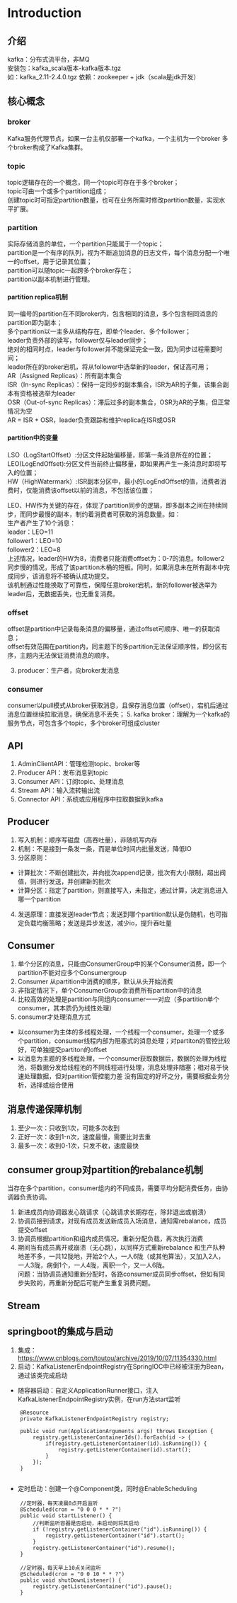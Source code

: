 # Introduction
## 介绍
kafka：分布式流平台，非MQ   
安装包：kafka_scala版本-kafka版本.tgz   
如：kafka_2.11-2.4.0.tgz
依赖：zookeeper + jdk（scala是jdk开发）

## 核心概念
### broker
Kafka服务代理节点，如果一台主机仅部署一个kafka，一个主机为一个broker 
多个broker构成了Kafka集群。

### topic
topic逻辑存在的一个概念，同一个topic可存在于多个broker；   
topic可由一个或多个partition组成；   
创建topic时可指定partition数量，也可在业务所需时修改partition数量，实现水平扩展。

### partition
实际存储消息的单位，一个partition只能属于一个topic；   
partition是一个有序的队列，视为不断追加消息的日志文件，每个消息分配一个唯一的offset，用于记录其位置；   
partition可以随topic一起跨多个broker存在；    
partition以副本机制进行管理。

#### partition replica机制
同一编号的partition在不同broker内，包含相同的消息，多个包含相同消息的partition即为副本；   
多个partition以一主多从结构存在，即单个leader、多个follower；   
leader负责外部的读写，follower仅与leader同步；   
绝对的相同时点，leader与follower并不能保证完全一致，因为同步过程需要时间；   
leader所在的broker宕机，将从follower中选举新的leader，保证高可用；   
AR（Assigned Replicas）：所有副本集合   
ISR（In-sync Replicas）：保持一定同步的副本集合，ISR为AR的子集，该集合副本有资格被选举为leader     
OSR（Out-of-sync Replicas）：滞后过多的副本集合，OSR为AR的子集，但正常情况为空    
AR = ISR + OSR，leader负责跟踪和维护replica在ISR或OSR   

#### partition中的变量
LSO（LogStartOffset）:分区文件起始偏移量，即第一条消息所在的位置；   
LEO(LogEndOffset):分区文件当前终止偏移量，即如果再产生一条消息时即将写入的位置；   
HW（HighWatermark）:ISR副本分区中，最小的LogEndOffset的值，消费者消费时，仅能消费该offset以前的消息，不包括该位置；    
  
LEO、HW作为关键的存在，体现了partition同步的逻辑，即多副本之间在持续同步，而同步最慢的副本，制约着消费者可获取的消息数量。如：   
生产者产生了10个消息：   
leader：LEO=11   
follower1：LEO=10   
follower2：LEO=8   
上述情况，leader的HW为8，消费者只能消费offset为：0-7的消息。follower2同步慢的情况，形成了该partition木桶的短板。同时，如果消息未在所有副本中完成同步，该消息将不被确认成功提交。     
该机制通过性能换取了可靠性，保障任意broker宕机，新的follower被选举为leader后，无数据丢失，也无重复消费。

### offset
offset是partition中记录每条消息的偏移量，通过offset可顺序、唯一的获取消息；   
offset有效范围在partition内，同主题下的多partition无法保证顺序性，即分区有序，主题内无法保证消费消息的顺序。

3. producer：生产者，向broker发消息
### consumer
consumer以pull模式从broker获取消息，且保存消息位置（offset），宕机后通过消息位置继续拉取消息，确保消息不丢失；
5. kafka broker：理解为一个kafka的服务节点，可包含多个topic，多个broker可组成cluster

## API
1. AdminClientAPI：管理检测topic、broker等
2. Producer API：发布消息到topic
3. Consumer API：订阅topic、处理消息
4. Stream API：输入流转输出流
5. Connector API：系统或应用程序中拉取数据到kafka

## Producer
1. 写入机制：顺序写磁盘（高吞吐量），非随机写内存
2. 机制：不是接到一条发一条，而是单位时间内批量发送，降低IO
3. 分区原则：
- 计算批次：不断创建批次，并向批次append记录，批次有大小限制，超出阀值，则进行发送，并创建新的批次
- 计算分区：指定了partition，则直接写入，未指定，通过计算，决定消息进入哪一个partition
4. 发送原理：直接发送leader节点；发送到哪个partition默认是伪随机，也可指定负载均衡策略；发送是异步发送，减少io，提升吞吐量

## Consumer
1. 单个分区的消息，只能由ConsumerGroup中的某个Consumer消费，即一个partition不能对应多个Consumergroup
2. Consumer 从partition中消费的顺序，默认从头开始消费
3. 非指定情况下，单个ConsumerGroup会消费所有partition中的消息
4. 比较高效的处理是partition与同组内consumer一一对应（多partition单个consumer，其本质仍为线性处理）
5. consumer才处理消息方式
- 以consumer为主体的多线程处理，一个线程一个consumer，处理一个或多个partition，consumer线程内部为阻塞式的消息处理；对partiton的管控比较好，可单独提交partiton的offset
- 以消息为主题的多线程处理，一个consumer获取数据后，数据的处理为线程池，将数据分发给线程池的不同线程进行处理，消息处理非阻塞；相对易于快速处理数据，但对partition管控能力差
没有固定的好坏之分，需要根据业务分析，选择或组合使用

## 消息传递保障机制
1. 至少一次：只收到1次，可能多次收到
2. 正好一次：收到1-n次，速度最慢，需要比对去重
3. 最多一次：收到0-1次，只发不收，速度最快

## consumer group对partition的rebalance机制
当存在多个partition，consumer组内的不同成员，需要平均分配消费任务，由协调器负责协调。   
1. 新进成员向协调器发心跳请求（心跳请求长期存在，除非退出或崩溃）
2. 协调员接到请求，对现有成员发送新成员入场消息，通知需rebalance，成员提交offset
3. 协调员根据partition和组内成员情况，重新分配负载，再次执行消费
4. 期间当有成员离开或崩溃（无心跳），以同样方式重新rebalance
和生产队种地差不多，一共12陇地，开始2个人，一人6陇（或其他算法），又加入2人，一人3陇，病倒1个，一人4陇，离职一个，又一人6陇。   
问题：当协调员通知重新分配时，各路consumer成员同步offset，但如有同步失败的，再重新分配后可能产生重复消费问题。

## Stream


## springboot的集成与启动
1. 集成：https://www.cnblogs.com/toutou/archive/2019/10/07/11354330.html   
2. 启动：KafkaListenerEndpointRegistry在SpringIOC中已经被注册为Bean，通过该类完成启动
- 随容器启动：自定义ApplicationRunner接口，注入KafkaListenerEndpointRegistry实例，在run方法start监听
```
    @Resource
    private KafkaListenerEndpointRegistry registry;
    
    public void run(ApplicationArguments args) throws Exception {
        registry.getListenerContainerIds().forEach(id -> {
            if(registry.getListenerContainer(id).isRunning()) {
                registry.getListenerContainer(id).start();
            }
        });
    }
    
```
- 定时启动：创建一个@Component类，同时@EnableScheduling
```
    //定时器，每天凌晨0点开启监听
    @Scheduled(cron = "0 0 0 * * ?")
    public void startListener() {
        //判断监听容器是否启动，未启动则将其启动
        if (!registry.getListenerContainer("id").isRunning()) {
            registry.getListenerContainer("id").start();
        }
        registry.getListenerContainer("id").resume();
    }

    //定时器，每天早上10点关闭监听
    @Scheduled(cron = "0 0 10 * * ?")
    public void shutDownListener() {
        registry.getListenerContainer("id").pause();
    }
```
